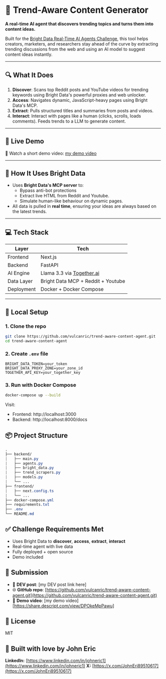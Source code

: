 # 🧠 Trend-Aware Content Generator

**A real-time AI agent that discovers trending topics and turns them into content ideas.**

Built for the [Bright Data Real-Time AI Agents Challenge](https://dev.to/devteam/join-the-bright-data-real-time-ai-agents-challenge-3000-in-prizes-cog), this tool helps creators, marketers, and researchers stay ahead of the curve by extracting trending discussions from the web and using an AI model to suggest content ideas instantly.

---

## 🔍 What It Does

1. **Discover**: Scans top Reddit posts and YouTube videos for trending keywords using Bright Data's powerful proxies and web unlocker.
2. **Access**: Navigates dynamic, JavaScript-heavy pages using Bright Data's MCP.
3. **Extract**: Pulls structured titles and summaries from posts and videos.
4. **Interact**: Interact with pages like a human (clicks, scrolls, loads comments). Feeds trends to a LLM to generate content.

---

## 🚀 Live Demo

🎥 Watch a short demo video: [my demo video](https://share.descript.com/view/DPOkeMpPawu)

---

## 🧠 How It Uses Bright Data

- Uses **Bright Data's MCP server** to:
  - Bypass anti-bot protections
  - Extract live HTML from Reddit and Youtube.
  - Simulate human-like behaviour on dynamic pages.
- All data is pulled in **real time**, ensuring your ideas are always based on the latest trends.

---

## 💻 Tech Stack

| Layer | Tech |
| --- | --- |
| Frontend | Next.js |
| Backend | FastAPI |
| AI Engine | Llama 3.3 via [Together.ai](https://www.together.ai/) |
| Data Layer | Bright Data MCP + Reddit + Youtube |
| Deployment | Docker + Docker Compose |

---

## 🐳 Local Setup

### 1. Clone the repo
```bash
git clone https://github.com/vulcanric/trend-aware-content-agent.git
cd trend-aware-content-agent
```
### 2. Create `.env` file
```env
BRIGHT_DATA_TOKEN=your_token
BRIGHT_DATA_PROXY_ZONE=your_zone_id
TOGETHER_API_KEY=your_together_key
```
### 3. Run with Docker Compose
```bash
docker-compose up --build
```
Visit:
- Frontend: http://localhost:3000
- Backend: http://localhost:8000/docs

## 📦 Project Structure
```css
.
├── backend/
|   ├── main.py
|   ├── agents.py
|   ├── bright_data.py
|   ├── trend_scrapers.py
|   ├── models.py
|   └── ...
├── frontend/
|   ├── next.config.ts
|   └── ...
├── docker-compose.yml
├── requirements.txt
├── .env
└── README.md
```

## ✅ Challenge Requirements Met
- Uses Bright Data to **discover**, **access**, **extract**, **interact**
- Real-time agent with live data
- Fully deployed + open source
- Demo included

## 📨 Submission
- 📝 **DEV post**: [my DEV post link here]
- 🌐 **GitHub repo**: [https://github.com/vulcanric/trend-aware-content-agent.git](https://github.com/vulcanric/trend-aware-content-agent.git)
- 🎥 **Demo video**: [my demo video][https://share.descript.com/view/DPOkeMpPawu]

## 📄 License
MIT

## 🙌 Built with love by John Eric
**LinkedIn:** [https://www.linkedin.com/in/johneric1](https://www.linkedin.com/in/johneric1)
**X:** [https://x.com/JohnEri89510617](https://x.com/JohnEri89510617)
